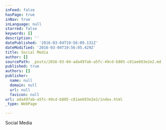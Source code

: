 ```yaml
---
inFeed: false
hasPage: true
inNav: true
inLanguage: null
starred: false
keywords: []
description: ''
datePublished: '2016-03-04T19:56:09.131Z'
dateModified: '2016-03-04T19:56:05.429Z'
title: Social Media
author: []
sourcePath: _posts/2016-03-04-ada497ab-a5fc-49cd-b805-c81ae693e2e2.md
published: true
authors: []
publisher:
  name: null
  domain: null
  url: null
  favicon: null
url: ada497ab-a5fc-49cd-b805-c81ae693e2e2/index.html
_type: WebPage

---
```

Social Media